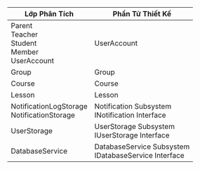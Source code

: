 | Lớp Phân Tích      | Phần Tử Thiết Kế        |
|---------------|---------------|
| Parent <br> Teacher<br>Student<br>Member<br>UserAccount| UserAccount |
| Group  | Group  |
|Course  |  Course  |
| Lesson | Lesson  |
|NotificationLogStorage <br> NotificationStorage| Notification Subsystem <br>  INotification Interface |
|UserStorage | UserStorage Subsystem <br> IUserStorage Interface |
|DatabaseService | DatabaseService Subsystem <br> IDatabaseService Interface |
